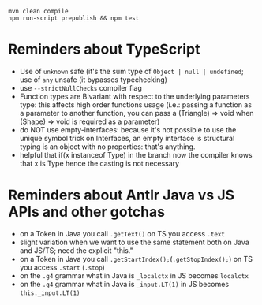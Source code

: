 ```
mvn clean compile
npm run-script prepublish && npm test
```

# Reminders about TypeScript
- Use of `unknown` safe (it's the sum type of `Object | null | undefined`; use of `any` unsafe (it bypasses typechecking)
- use `--strictNullChecks` compiler flag
- Function types are BIvariant with respect to the underlying parameters type: this affects high order functions usage (i.e.: passing a function as a parameter to another function, you can pass a (Triangle) => void when (Shape) => void is required as a parameter)
- do NOT use empty-interfaces: because it's not possible to use the unique symbol trick on Interfaces, an empty interface is structural typing is an object with no properties: that's anything.
- helpful that if(x instanceof Type) in the branch now the compiler knows that x is Type hence the casting is not necessary

# Reminders about Antlr Java vs JS APIs and other gotchas
- on a Token in Java you call `.getText()` on TS you access `.text`
- slight variation when we want to use the same statement both on Java and JS/TS; need the explicit "this."
- on a Token in Java you call `.getStartIndex();`(`.getStopIndex();`) on TS you access `.start` (`.stop`)
- on the `.g4` grammar what in Java is `_localctx` in JS becomes `localctx`
- on the `.g4` grammar what in Java is `_input.LT(1)` in JS becomes `this._input.LT(1)`

